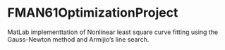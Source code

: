 # FMAN61OptimizationProject
MatLab implementtation of Nonlinear least square curve fitting using the Gauss-Newton method and Armijio’s line search.
